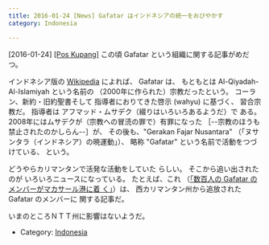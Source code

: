 ```yaml
---
title: 2016-01-24 [News] Gafatar はインドネシアの統一をおびやかす 
category: Indonesia

---
```


[2016-01-24] [[Pos Kupang]](http://dlvr.it/KJCt5l)  この頃 Gafatar という組織に関する記事がめだつ。

 インドネシア版の 
[Wikipedia](https://id.wikipedia.org/wiki/Al-Qiyadah_Al-Islamiyah) によれば、
Gafatar は、
もともとは Al-Qiyadah- Al-Islamiyah という名前の
（2000年に作られた）宗教だったという。
コーラン、新約・旧約聖書そして
指導者におりてきた啓示 (wahyu) に基づく、
習合宗教だ。
指導者は
アフマッド・ムサデク（綴りはいろいろあるようだ）で
ある。
2008年にはムサデクが（宗教への冒涜の罪で）有罪になった
［--宗教のほうも禁止されたのかしらん--］が、
その後も、"Gerakan Fajar Nusantara"
（「ヌサンタラ（インドネシア）の暁運動」）、
略称 "Gafatar" という名前で活動をつづけている、
という。

 どうやらカリマンタンで活発な活動をしていた
らしい。
そこから追い出されたのが
いろいろニュースになっている。
たとえば、これ
（[「数百人の Gafatar のメンバーがマカサール港に着
く」](http://sulawesi.metropolitan.id/2016/01/ratusan-eks-gafatar-tiba-di-pelabuhan-makassar-ini-foto-fotonya/#ixzz3yV2GmF1n)）は、
西カリマンタン州から追放された Gafatar のメンバーに
関する記事だ。

 いまのところＮＴＴ州に影響はないようだ。

- Category: [Indonesia](https://merapano.github.io/categories.html#Indonesia)

